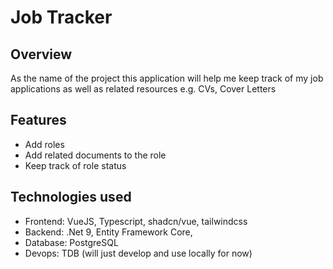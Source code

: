 # Job Tracker 

## Overview
As the name of the project this application will help me keep track of my job applications as well as related resources e.g. CVs, Cover Letters

## Features
- Add roles 
- Add related documents to the role
- Keep track of role status

## Technologies used
- Frontend: VueJS, Typescript, shadcn/vue, tailwindcss
- Backend: .Net 9, Entity Framework Core,
- Database: PostgreSQL
- Devops: TDB (will just develop and use locally for now)



